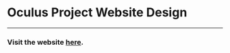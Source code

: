 # Oculus Project Website Design

---

### Visit the website [here](https://tsimurkurchyshyn.github.io/Oculus-Project/).
